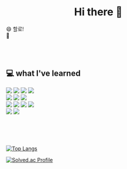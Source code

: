 <div align=center><h1> Hi there 👋 </h1></div>

<!--
**wldnjs980409/wldnjs980409** is a ✨ _special_ ✨ repository because its `README.md` (this file) appears on your GitHub profile.

Here are some ideas to get you started:

- 🔭 I’m currently working on ...
- 🌱 I’m currently learning ...
- 👯 I’m looking to collaborate on ...
- 🤔 I’m looking for help with ...
- 💬 Ask me about ...
- 📫 How to reach me: ...
- 😄 Pronouns: ...
- ⚡ Fun fact: ...
-->


 😄 할로! <br>
 🌱 
<br><br><br><br>
  
<h2>💻 what I've learned</h2>
<div> 
<img src="https://img.shields.io/badge/C++-00599C?style=for-the-badge&logo=C++&logoColor=white">
<img src="https://img.shields.io/badge/C-A8B9CC?style=for-the-badge&logo=C&logoColor=black">
<img src="https://img.shields.io/badge/Python-3776AB?style=for-the-badge&logo=Python&logoColor=black">
<img src="https://img.shields.io/badge/JAVA-007396?style=for-the-badge&logo=JAVA&logoColor=black">
<br>
  
<img src="https://img.shields.io/badge/HTML5-E34F26?style=for-the-badge&logo=HTML5&logoColor=black">
<img src="https://img.shields.io/badge/CSS3-1572B6?style=for-the-badge&logo=CSS3&logoColor=black">
<img src="https://img.shields.io/badge/PHP-777BB4?style=for-the-badge&logo=PHP&logoColor=black">
<br>

<img src="https://img.shields.io/badge/Kotlin-7F52FF?style=for-the-badge&logo=Kotlin&logoColor=black">
<img src="https://img.shields.io/badge/React-61DAFB?style=for-the-badge&logo=React&logoColor=black">
<img src="https://img.shields.io/badge/MySQL-4479A1?style=for-the-badge&logo=MySQL&logoColor=black">
<img src="https://img.shields.io/badge/Node.js-339933?style=for-the-badge&logo=Node.js&logoColor=black">
<br>

<img src="https://img.shields.io/badge/Linux-FCC624?style=for-the-badge&logo=Linux&logoColor=black">
<img src="https://img.shields.io/badge/Git-F05032?style=for-the-badge&logo=Git&logoColor=black">
<br>
</div>
<br><br><br><br>

[![Top Langs](https://github-readme-stats.vercel.app/api/top-langs/?username=DebbieIsFree&layout=compact)](https://github.com/DebbieIsFree/github-readme-stats)

[![Solved.ac Profile](http://mazassumnida.wtf/api/v2/generate_badge?boj=wldnjs980409)](https://solved.ac/wldnjs980409/)

<!-- [![Solved.ac Profile](http://mazassumnida.wtf/api/pastel/generate_badge?boj=wldnjs980409)](https://solved.ac/wldnjs980409/) -->

